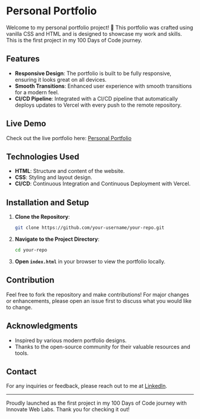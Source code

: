 # Personal Portfolio

Welcome to my personal portfolio project! 🚀 This portfolio was crafted using vanilla CSS and HTML and is designed to showcase my work and skills. This is the first project in my 100 Days of Code journey.

## Features

- **Responsive Design**: The portfolio is built to be fully responsive, ensuring it looks great on all devices.
- **Smooth Transitions**: Enhanced user experience with smooth transitions for a modern feel.
- **CI/CD Pipeline**: Integrated with a CI/CD pipeline that automatically deploys updates to Vercel with every push to the remote repository.

## Live Demo

Check out the live portfolio here: [Personal Portfolio](https://sagar-chhabriya.vercel.app/)

## Technologies Used

- **HTML**: Structure and content of the website.
- **CSS**: Styling and layout design.
- **CI/CD**: Continuous Integration and Continuous Deployment with Vercel.

## Installation and Setup

1. **Clone the Repository**:

    ```bash
    git clone https://github.com/your-username/your-repo.git
    ```

2. **Navigate to the Project Directory**:

    ```bash
    cd your-repo
    ```

3. **Open `index.html`** in your browser to view the portfolio locally.

## Contribution

Feel free to fork the repository and make contributions! For major changes or enhancements, please open an issue first to discuss what you would like to change.


## Acknowledgments

- Inspired by various modern portfolio designs.
- Thanks to the open-source community for their valuable resources and tools.

## Contact

For any inquiries or feedback, please reach out to me at [LinkedIn](https://linkedin.com/in/sagar-chhabriya/).

---

Proudly launched as the first project in my 100 Days of Code journey with Innovate Web Labs. Thank you for checking it out!

